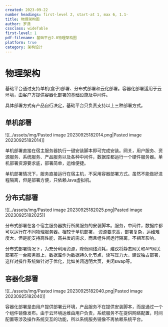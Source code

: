 ```yaml
---
created: 2023-09-22
number headings: first-level 2, start-at 1, max 6, 1.1-
title: 物理架构图
author: 罗潇
cssclass: wideTable
first-level: 1
pdf-filename: 基础平台2.0物理架构图
platform: true
category: 架构设计
---
```


# **物理架构**

基础平台通过支持单机(盒子)部署、分布式部署和云化部署。容器化部署适用于云环境，由客户方提供容器化部署的基础设施及中间件。

具体部署方式有产品自行决定，基础平台只负责支持以上三种部署方式。

## **单机部署**

![[../assets/img/Pasted image 20230925182014.png|Pasted image 20230925182014]]

单机部署直接在宿主服务器执行一键安装脚本即可完成安装。网关，用户服务、资源服务、系统服务、产品服务以及各种中间件，数据库都运行一个硬件服务器。单机部署资源要求底，部署简单，运维便捷。

单机部署情况下，服务直接运行在宿主机，不采用容器部署方式。虽然不能做好进程隔离，但是部署方便，只依赖Java虚拟机。

## **分布式部署**

![[../assets/img/Pasted image 20230925182025.png|Pasted image 20230925182025]]

分布式部署在各个宿主服务器执行所属服务的安装脚本。服务，中间件，数据库都可以运行在不同物理服务器。相较于单机部署， 资源要求高，部署复杂，运维难度大，但是能支持高性能，高并发的需求，而且组件间运行隔离，不相互影响。

分布式部署情况下，为充分利用资源，降低网络消耗，建议将静态网关和API网关部署在一台服务器上，数据库作为数据持久化节点，读写压力大，建议独占部署，这样对操作系统做针对于优化，比如关闭透明大页，关闭swap等。

## **容器化部署**

![[../assets/img/Pasted image 20230925182040.png|Pasted image 20230925182040]]

容器化部署是由用户提供部署云环境，产品服务不在提供安装脚本，而是通过一个个组件镜像发布。由于云环境运维由用户负责，系统服务不在提供网络配置，时间配置等涉及操作系统交互的功能，所以系统服务镜像不再依赖系统平台。
